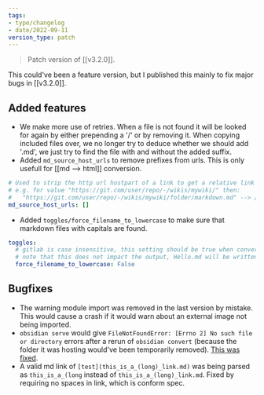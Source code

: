 ```yaml
---
tags:
- type/changelog
- date/2022-09-11
version_type: patch
---
```



> Patch version of [[v3.2.0]]. 

This could've been a feature version, but I published this mainly to fix major bugs in [[v3.2.0]].

## Added features
- We make more use of retries. When a file is not found it will be looked for again by either prepending a '/' or by removing it. When copying included files over, we no longer try to deduce whether we should add '.md', we just try to find the file with and without the added suffix.
- Added `md_source_host_urls` to remove prefixes from urls. This is only usefull for [[md --> html]] conversion.
``` yaml
# Used to strip the http url hostpart of a link to get a relative link
# e.g. for value "https://git.com/user/repo/-/wikis/mywiki/" then:
#   "https://git.com/user/repo/-/wikis/mywiki/folder/markdown.md" --> /folder/markdown.md
md_source_host_urls: []
```
- Added `toggles/force_filename_to_lowercase` to make sure that markdown files with capitals are found. 
``` yaml
toggles:
  # gitlab is case insensitive, this setting should be true when converting a wiki from that source
  # note that this does not impact the output, Hello.md will be written to Hello.html
  force_filename_to_lowercase: False
```

## Bugfixes
- The warning module import was removed in the last version by mistake. This would cause a crash if it would warn about an external image not being imported.
- `obsidian serve` would give `FileNotFoundError: [Errno 2] No such file or directory` errors after a rerun of `obsidian convert` (because the folder it was hosting would've been temporarily removed). [This was fixed](https://github.com/obsidian-html/obsidian-html/issues/398).
- A valid md link of `[test](this_is_a_(long)_link.md)` was being parsed as `this_is_a_(long` instead of `this_is_a_(long)_link.md`. Fixed by requiring no spaces in link, which is conform spec.


